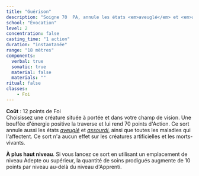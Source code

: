 ```yaml
---
title: "Guérison"
description: "Soigne 70  PA, annule les états <em>aveuglé</em> et <em>assourdi</em> et guérit les maladies."
school: "Évocation"
level: 2
concentration: false
casting_time: "1 action"
duration: "instantanée"
range: "18 mètres"
components:
  verbal: true
  somatic: true
  material: false
  materials: ""
ritual: false
classes:
    - Foi
---
```

**Coût** : 12 points de Foi  
Choisissez une créature située à portée et dans votre champ de vision. Une bouffée d'énergie positive la traverse et lui rend 70 points d'Action. Ce sort annule aussi les états [_aveuglé_](/gerer-la-sante-du-personnage/#aveugle) et [_assourdi_](/gerer-la-sante-du-personnage/#assourdi), ainsi que toutes les maladies qui l'affectent. Ce sort n'a aucun effet sur les créatures artificielles et les morts-vivants.

**À plus haut niveau**. Si vous lancez ce sort en utilisant un emplacement de niveau Adepte ou supérieur, la quantité de soins prodigués augmente de 10 points par niveau au-delà du niveau d'Apprenti.
